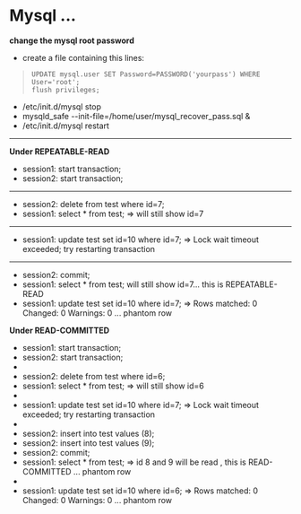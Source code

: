 # Mysql ...

 **change the mysql root password**
 
 * create a file containing this lines:

 >     UPDATE mysql.user SET Password=PASSWORD('yourpass') WHERE User='root';
 >     flush privileges;

 * /etc/init.d/mysql stop
 * mysqld_safe --init-file=/home/user/mysql_recover_pass.sql &
 * /etc/init.d/mysql restart

 ***

 **Under REPEATABLE-READ**

 * session1: start transaction;
 * session2: start transaction;
 * *** 
 * session2: delete from test where id=7;
 * session1: select * from test; => will still show id=7
 * ***   
 * session1: update test set id=10 where id=7; => Lock wait timeout exceeded; try restarting transaction
 * **   
 * session2: commit;
 * session1: select * from test; will still show id=7... this is REPEATABLE-READ
 * session1: update test set id=10 where id=7; => Rows matched: 0  Changed: 0  Warnings: 0 ... phantom row


 **Under READ-COMMITTED** 

 * session1: start transaction;
 * session2: start transaction;
 *    
 * session2: delete from test where id=6;
 * session1: select * from test; => will still show id=6
 *     
 * session1: update test set id=10 where id=7; => Lock wait timeout exceeded; try restarting transaction
 *       
 * session2: insert into test values (8);
 * session2: insert into test values (9);
 * session2: commit;
 * session1: select * from test; => id 8 and 9 will be read , this is READ-COMMITTED ... phantom row
 * 
 * session1: update test set id=10 where id=6; => Rows matched: 0  Changed: 0  Warnings: 0 ... phantom row

